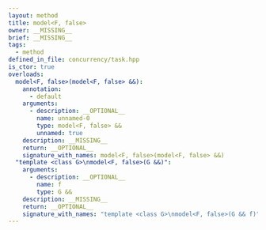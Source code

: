 ```yaml
---
layout: method
title: model<F, false>
owner: __MISSING__
brief: __MISSING__
tags:
  - method
defined_in_file: concurrency/task.hpp
is_ctor: true
overloads:
  model<F, false>(model<F, false> &&):
    annotation:
      - default
    arguments:
      - description: __OPTIONAL__
        name: unnamed-0
        type: model<F, false> &&
        unnamed: true
    description: __MISSING__
    return: __OPTIONAL__
    signature_with_names: model<F, false>(model<F, false> &&)
  "template <class G>\nmodel<F, false>(G &&)":
    arguments:
      - description: __OPTIONAL__
        name: f
        type: G &&
    description: __MISSING__
    return: __OPTIONAL__
    signature_with_names: "template <class G>\nmodel<F, false>(G && f)"
---
```

